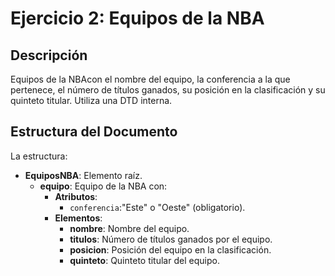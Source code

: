 # Ejercicio 2: Equipos de la NBA

## Descripción
Equipos de la NBAcon el nombre del equipo, la conferencia a la que pertenece, el número de títulos ganados, su posición en la clasificación y su quinteto titular. Utiliza una DTD interna.

## Estructura del Documento
La estructura:
- **EquiposNBA**: Elemento raíz.
  - **equipo**: Equipo de la NBA con:
    - **Atributos**:
      - `conferencia`:"Este" o "Oeste" (obligatorio).
    - **Elementos**:
      - **nombre**: Nombre del equipo.
      - **titulos**: Número de títulos ganados por el equipo.
      - **posicion**: Posición del equipo en la clasificación.
      - **quinteto**: Quinteto titular del equipo.
